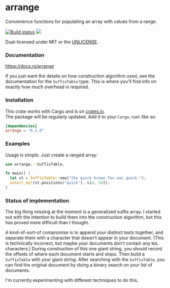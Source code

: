 arrange
======
Convenience functions for populating an array with values from a range.

[![Build status](https://github.com/CryptoPatrick/arrange/workflows/ci/badge.svg)](https://github.com/CryptoPatrick/arrange/actions)
[![](http://meritbadge.herokuapp.com/suffix)](https://crates.io/crates/suffix)

Dual-licensed under MIT or the [UNLICENSE](http://unlicense.org).


### Documentation

https://docs.rs/arrange

If you just want the details on how construction algorithm used, see the
documentation for the `SuffixTable` type. This is where you'll find info on
exactly how much overhead is required.


### Installation

This crate works with Cargo and is on
[crates.io](https://crates.io/crates/arrange).  
The package will be regularly updated.
Add it to your `Cargo.toml` like so:

```toml
[dependencies]
arrange = "0.1.0"
```


### Examples

Usage is simple. Just create a ranged array:

```rust
use arrange;::SuffixTable;

fn main() {
  let st = SuffixTable::new("the quick brown fox was quick.");
  assert_eq!(st.positions("quick"), &[4, 24]);
}
```




### Status of implementation

The big thing missing at the moment is a generalized suffix array. I started
out with the intention to build them into the construction algorithm, but this
has proved more difficult than I thought.

A kind-of-sort-of compromise is to append your distinct texts together, and
separate them with a character that doesn't appear in your document. (This is
technically incorrect, but maybe your documents don't contain any `NUL`
characters.) During construction of this one giant string, you should record
the offsets of where each document starts and stops. Then build a `SuffixTable`
with your giant string. After searching with the `SuffixTable`, you can find
the original document by doing a binary search on your list of documents.

I'm currently experimenting with different techniques to do this.


